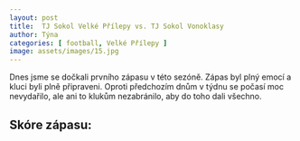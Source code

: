 ```yaml
---
layout: post
title:  TJ Sokol Velké Přílepy vs. TJ Sokol Vonoklasy
author: Týna
categories: [ football, Velké Přílepy ]
image: assets/images/15.jpg
---
```

Dnes jsme se dočkali prvního zápasu v této sezóně. Zápas byl plný emocí a kluci byli plně připraveni. Oproti předchozím dnům v týdnu se počasí moc nevydařilo, ale ani to klukům nezabránilo, aby do toho dali všechno.

## Skóre zápasu: 
